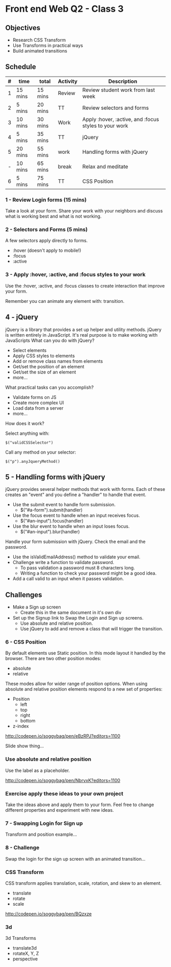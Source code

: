 # Front end Web Q2 - Class 3

## Objectives

- Research CSS Transform
- Use Transforms in practical ways
- Build animated transitions

## Schedule

| # | time    |    total | Activity   | Description |
|---|---------|----------|------------|-------------|
| 1 | 15 mins |  15 mins | Review     | Review student work from last week |
| 2 |  5 mins |  20 mins | TT         | Review selectors and forms |
| 3 | 10 mins |  30 mins | Work       | Apply :hover, :active, and :focus styles to your work |
| 4 |  5 mins |  35 mins | TT         | jQuery |
| 5 | 20 mins |  55 mins | work       | Handling forms with jQuery |
| - | 10 mins |  65 mins | break      | Relax and meditate |
| 6 |  5 mins |  75 mins | TT         | CSS Position |



### 1 - Review Login forms (15 mins)

Take a look at your form. Share your work with your neighbors and discuss what is 
working best and what is not working.

### 2 - Selectors and Forms (5 mins)

A few selectors apply directly to forms. 

- :hover (doesn't apply to mobile!)
- :focus 
- :active 

### 3 - Apply :hover, :active, and :focus styles to your work

Use the :hover, :active, and :focus classes to create interaction that 
improve your form. 

Remember you can animate any element with: transition. 

## 4 - jQuery

jQuery is a library that provides a set up helper and utility methods. 
jQuery is written entirely in JavaScript. It's real purpose is to 
make working with JavaScripts 
What can you do with jQuery? 

- Select elements
- Apply CSS styles to elements
- Add or remove class names from elements
- Get/set the position of an element
- Get/set the size of an element
- more...

What practical tasks can you accomplish?

- Validate forms on JS
- Create more complex UI
- Load data from a server
- more...

How does it work?

Select anything with:

`$("validCSSSelector")`

Call any method on your selector:

`$("p").anyJqueryMethod()`

## 5 - Handling forms with jQuery

jQuery provides several helper methods that work with forms. 
Each of these creates an "event" and you define a "handler"
to handle that event. 

- Use the submit event to handle form submission.
    - $("#a-form").submit(handler)
- Use the focus event to handle when an input receives focus.
    - $("#an-input").focus(handler)
- Use the blur event to handle when an input loses focus.    
    - $("#an-input").blur(handler)

Handle your form submission with jQuery. Check the email
and the password. 

- Use the isValidEmailAddress() method to validate your email.
- Challenge write a function to validate password.
    - To pass validation a password must 8 characters long.
    - Writing a function to check your password might be a good idea.
- Add a call valid to an input when it passes validation. 

## Challenges

- Make a Sign up screen
    - Create this in the same document in it's own div
- Set up the Signup link to Swap the Login and Sign up screens. 
    - Use absolute and relative position.
    - Use jQuery to add and remove a class that will trigger the transition.

### 6 - CSS Position

By default elements use Static position. In this mode layout it handled 
by the browser. There are two other position modes: 

- absolute
- relative

These modes allow for wider range of position options. When using absolute
and relative position elements respond to a new set of properties: 

- Position
    - left
    - top
    - right
    - bottom
- z-index

http://codepen.io/soggybag/pen/eBzRPJ?editors=1100

Slide show thing...

### Use absolute and relative position

Use the label as a placeholder.

http://codepen.io/soggybag/pen/NbrvxK?editors=1100

### Exercise apply these ideas to your own project

Take the ideas above and apply them to your form. Feel free to change 
different properties and experiment with new ideas. 

### 7 - Swapping Login for Sign up

Transform and position example...

### 8 - Challenge 

Swap the login for the sign up screen with an animated transition...

### CSS Transform

CSS transform applies translation, scale, rotation, and skew to an element. 

- translate
- rotate
- scale

http://codepen.io/soggybag/pen/BQzxze

### 3d

3d Transforms

- translate3d
- rotateX, Y, Z
- perspective



